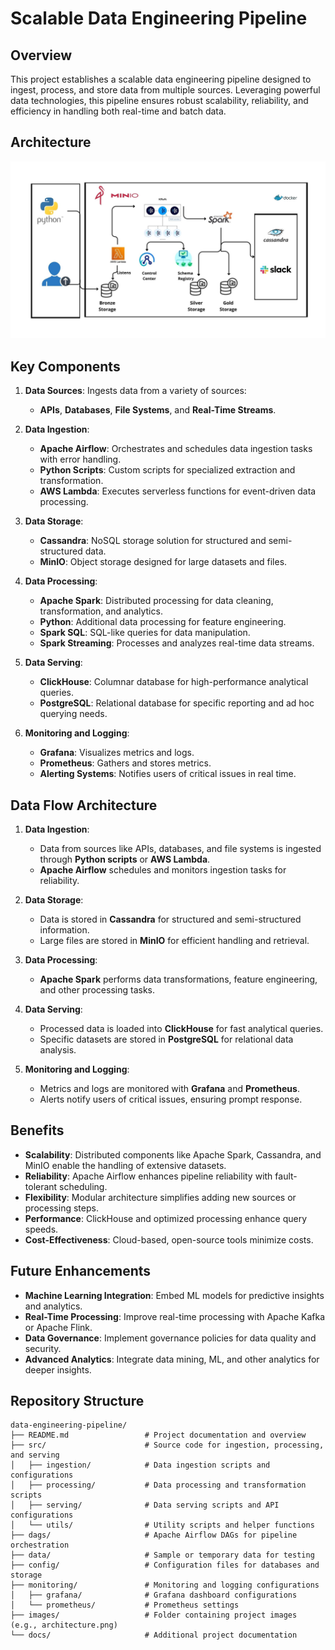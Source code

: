 # Scalable Data Engineering Pipeline

## Overview
This project establishes a scalable data engineering pipeline designed to ingest, process, and store data from multiple sources. Leveraging powerful data technologies, this pipeline ensures robust scalability, reliability, and efficiency in handling both real-time and batch data.

## Architecture
![Data Engineering Pipeline Architecture](images/minioArch.jpg)

## Key Components

1. **Data Sources**: Ingests data from a variety of sources:
   - **APIs**, **Databases**, **File Systems**, and **Real-Time Streams**.

2. **Data Ingestion**:
   - **Apache Airflow**: Orchestrates and schedules data ingestion tasks with error handling.
   - **Python Scripts**: Custom scripts for specialized extraction and transformation.
   - **AWS Lambda**: Executes serverless functions for event-driven data processing.

3. **Data Storage**:
   - **Cassandra**: NoSQL storage solution for structured and semi-structured data.
   - **MinIO**: Object storage designed for large datasets and files.

4. **Data Processing**:
   - **Apache Spark**: Distributed processing for data cleaning, transformation, and analytics.
   - **Python**: Additional data processing for feature engineering.
   - **Spark SQL**: SQL-like queries for data manipulation.
   - **Spark Streaming**: Processes and analyzes real-time data streams.

5. **Data Serving**:
   - **ClickHouse**: Columnar database for high-performance analytical queries.
   - **PostgreSQL**: Relational database for specific reporting and ad hoc querying needs.

6. **Monitoring and Logging**:
   - **Grafana**: Visualizes metrics and logs.
   - **Prometheus**: Gathers and stores metrics.
   - **Alerting Systems**: Notifies users of critical issues in real time.

## Data Flow Architecture

1. **Data Ingestion**:
   - Data from sources like APIs, databases, and file systems is ingested through **Python scripts** or **AWS Lambda**.
   - **Apache Airflow** schedules and monitors ingestion tasks for reliability.

2. **Data Storage**:
   - Data is stored in **Cassandra** for structured and semi-structured information.
   - Large files are stored in **MinIO** for efficient handling and retrieval.

3. **Data Processing**:
   - **Apache Spark** performs data transformations, feature engineering, and other processing tasks.

4. **Data Serving**:
   - Processed data is loaded into **ClickHouse** for fast analytical queries.
   - Specific datasets are stored in **PostgreSQL** for relational data analysis.

5. **Monitoring and Logging**:
   - Metrics and logs are monitored with **Grafana** and **Prometheus**.
   - Alerts notify users of critical issues, ensuring prompt response.

## Benefits
- **Scalability**: Distributed components like Apache Spark, Cassandra, and MinIO enable the handling of extensive datasets.
- **Reliability**: Apache Airflow enhances pipeline reliability with fault-tolerant scheduling.
- **Flexibility**: Modular architecture simplifies adding new sources or processing steps.
- **Performance**: ClickHouse and optimized processing enhance query speeds.
- **Cost-Effectiveness**: Cloud-based, open-source tools minimize costs.

## Future Enhancements
- **Machine Learning Integration**: Embed ML models for predictive insights and analytics.
- **Real-Time Processing**: Improve real-time processing with Apache Kafka or Apache Flink.
- **Data Governance**: Implement governance policies for data quality and security.
- **Advanced Analytics**: Integrate data mining, ML, and other analytics for deeper insights.

## Repository Structure

```plaintext
data-engineering-pipeline/
├── README.md                 # Project documentation and overview
├── src/                      # Source code for ingestion, processing, and serving
│   ├── ingestion/            # Data ingestion scripts and configurations
│   ├── processing/           # Data processing and transformation scripts
│   ├── serving/              # Data serving scripts and API configurations
│   └── utils/                # Utility scripts and helper functions
├── dags/                     # Apache Airflow DAGs for pipeline orchestration
├── data/                     # Sample or temporary data for testing
├── config/                   # Configuration files for databases and storage
├── monitoring/               # Monitoring and logging configurations
│   ├── grafana/              # Grafana dashboard configurations
│   └── prometheus/           # Prometheus settings
├── images/                   # Folder containing project images (e.g., architecture.png)
└── docs/                     # Additional project documentation
